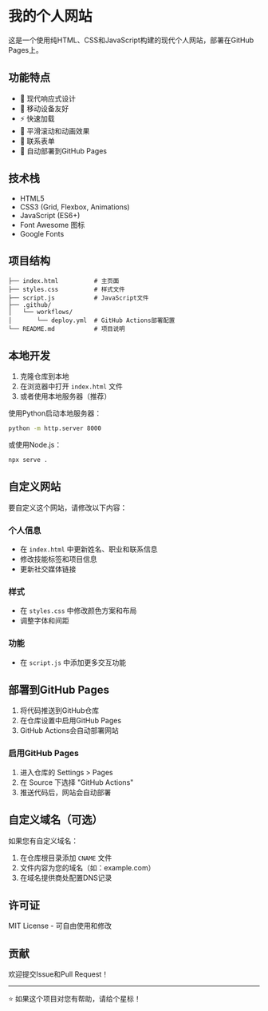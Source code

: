 # 我的个人网站

这是一个使用纯HTML、CSS和JavaScript构建的现代个人网站，部署在GitHub Pages上。

## 功能特点

- 🎨 现代响应式设计
- 📱 移动设备友好
- ⚡ 快速加载
- 🌟 平滑滚动和动画效果
- 📧 联系表单
- 🚀 自动部署到GitHub Pages

## 技术栈

- HTML5
- CSS3 (Grid, Flexbox, Animations)
- JavaScript (ES6+)
- Font Awesome 图标
- Google Fonts

## 项目结构

```
├── index.html          # 主页面
├── styles.css          # 样式文件
├── script.js           # JavaScript文件
├── .github/
│   └── workflows/
│       └── deploy.yml  # GitHub Actions部署配置
└── README.md           # 项目说明
```

## 本地开发

1. 克隆仓库到本地
2. 在浏览器中打开 `index.html` 文件
3. 或者使用本地服务器（推荐）

使用Python启动本地服务器：
```bash
python -m http.server 8000
```

或使用Node.js：
```bash
npx serve .
```

## 自定义网站

要自定义这个网站，请修改以下内容：

### 个人信息
- 在 `index.html` 中更新姓名、职业和联系信息
- 修改技能标签和项目信息
- 更新社交媒体链接

### 样式
- 在 `styles.css` 中修改颜色方案和布局
- 调整字体和间距

### 功能
- 在 `script.js` 中添加更多交互功能

## 部署到GitHub Pages

1. 将代码推送到GitHub仓库
2. 在仓库设置中启用GitHub Pages
3. GitHub Actions会自动部署网站

### 启用GitHub Pages

1. 进入仓库的 Settings > Pages
2. 在 Source 下选择 "GitHub Actions"
3. 推送代码后，网站会自动部署

## 自定义域名（可选）

如果您有自定义域名：

1. 在仓库根目录添加 `CNAME` 文件
2. 文件内容为您的域名（如：example.com）
3. 在域名提供商处配置DNS记录

## 许可证

MIT License - 可自由使用和修改

## 贡献

欢迎提交Issue和Pull Request！

---

⭐ 如果这个项目对您有帮助，请给个星标！
